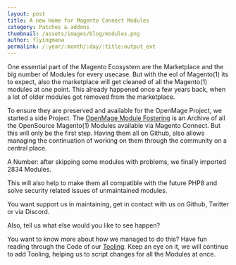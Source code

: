 ```yaml
---
layout: post
title: A new Home for Magento Connect Modules
category: Patches & addons
thumbnail: /assets/images/blog/modules.png
author: flyingmana
permalink: /:year/:month/:day/:title:output_ext
---
```


One essential part of the Magento Ecosystem are the Marketplace and the big number of Modules
for every usecase.
But with the eol of Magento(1) its to expect, also the marketplace will get cleaned of
all the Magento(1) modules at one point.
This already happened once a few years back, when a lot of older modules got removed from the marketplace.

<!--more-->

To ensure they are preserved and available for the OpenMage Project, we started a side Project.
The [OpenMage Module Fostering](https://github.com/OpenMageModuleFostering) is an Archive of
all the OpenSource Magento(1) Modules available via Magento Connect.
But this will only be the first step. Having them all on Github, also allows managing the continuation
of working on them through the community on a central place.

A Number: after skipping some modules with problems, we finally imported 2834 Modules.

This will also help to make them all compatible with the future PHP8
and solve security related issues of unmaintained modules.

You want support us in maintaining, get in contact with us on Github, Twitter or via Discord.

Also, tell us what else would you like to see happen?

You want to know more about how we managed to do this?
Have fun reading through the Code of our [Tooling](https://github.com/OpenMageModuleFostering/Tooling).
Keep an eye on it, we will continue to add Tooling, helping us to script changes for all the Modules at once.

 

